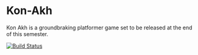 # Kon-Akh
Kon Akh is a groundbraking platformer game set to be released at the end of this semester.

[![Build Status](https://travis-ci.com/kon-akh-project/teszt1323.svg?branch=master)](https://travis-ci.com/kon-akh-project/teszt1323)
